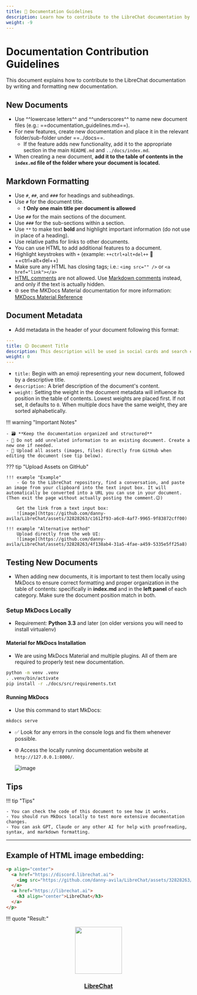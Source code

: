 ```yaml
---
title: 📝 Documentation Guidelines
description: Learn how to contribute to the LibreChat documentation by following these guidelines.
weight: -9
---
```


# Documentation Contribution Guidelines

This document explains how to contribute to the LibreChat documentation by writing and formatting new documentation.

## New Documents

- Use ^^lowercase letters^^ and ^^underscores^^ to name new document files (e.g.: ==documentation_guidelines.md==).
- For new features, create new documentation and place it in the relevant folder/sub-folder under ==../docs==.
  - If the feature adds new functionality, add it to the appropriate section in the main `README.md` and `../docs/index.md`.
- When creating a new document, **add it to the table of contents in the `index.md` file of the folder where your document is located.**

## Markdown Formatting

- Use `#`, `##`, and `###` for headings and subheadings. 
- Use `#` for the document title.
    - ❗ **Only one main title per document is allowed**
- Use `##` for the main sections of the document.
- Use `###` for the sub-sections within a section.
- Use `**` to make text **bold** and highlight important information (do not use in place of a heading).
- Use relative paths for links to other documents.
- You can use HTML to add additional features to a document.
- Highlight keystrokes with `+` (example: `++ctrl+alt+del++` 🟰 ++ctrl+alt+del++)
- Make sure any HTML has closing tags; i.e.: `<img src="" />` or `<a href="link"></a>`
- [HTML comments](https://www.w3schools.com/html/html_comments.asp) are not allowed. Use [Markdown comments](https://gist.github.com/jonikarppinen/47dc8c1d7ab7e911f4c9?permalink_comment_id=4272770#gistcomment-4272770) instead, and only if the text is actually hidden.
- 🌐 see the MKDocs Material documentation for more information: [MKDocs Material Reference](https://squidfunk.github.io/mkdocs-material/reference/)

## Document Metadata

- Add metadata in the header of your document following this format:

```yaml title="metadata example:"
---
title: 😊 Document Title
description: This description will be used in social cards and search engine results.
weight: 0
---
```

- `title:` Begin with an emoji representing your new document, followed by a descriptive title.
- `description:` A brief description of the document's content.
- `weight:` Setting the weight in the document metadata will influence its position in the table of contents. Lowest weights are placed first. If not set, it defaults to `0`. When multiple docs have the same weight, they are sorted alphabetically.

!!! warning "Important Notes"

    - 🗃️ **Keep the documentation organized and structured**
    - 🙅 Do not add unrelated information to an existing document. Create a new one if needed.
    - 📌 Upload all assets (images, files) directly from GitHub when editing the document (see tip below).

??? tip "Upload Assets on GitHub"

    !!! example "Example"
        - Go to the LibreChat repository, find a conversation, and paste an image from your clipboard into the text input box. It will automatically be converted into a URL you can use in your document. (Then exit the page without actually posting the comment.😉)

        Get the link from a text input box:
        ![image](https://github.com/danny-avila/LibreChat/assets/32828263/c1612f93-a6c0-4af7-9965-9f83872cff00)

    !!! example "Alternative method"
        Upload directly from the web UI:
        ![image](https://github.com/danny-avila/LibreChat/assets/32828263/4f138ab4-31a5-4fae-a459-5335e5ff25a8)

## Testing New Documents

- When adding new documents, it is important to test them locally using MkDocs to ensure correct formatting and proper organization in the table of contents: specifically in **index.md** and in the **left panel** of each category. Make sure the document position match in both.

### Setup MkDocs Locally

- Requirement: **Python 3.3** and later (on older versions you will need to install virtualenv)

#### Material for MkDocs Installation

- We are using MkDocs Material and multiple plugins. All of them are required to properly test new documentation.

```sh title="Install Requirements:"
python -m venv .venv
. .venv/bin/activate
pip install -r ./docs/src/requirements.txt
```

#### Running MkDocs

- Use this command to start MkDocs:

```sh title="Start MKDocs:"
mkdocs serve
```

- ✅ Look for any errors in the console logs and fix them whenever possible.
- 🌐 Access the locally running documentation website at `http://127.0.0.1:8000/`.

  ![image](https://github.com/danny-avila/LibreChat/assets/32828263/d5489a5f-2b4d-4cf5-b8a1-d0ea1d8a67cd)

## Tips

!!! tip "Tips"

    - You can check the code of this document to see how it works.
    - You should run MkDocs locally to test more extensive documentation changes.
    - You can ask GPT, Claude or any other AI for help with proofreading, syntax, and markdown formatting.

---

## Example of HTML image embedding:

```html title="HTML Code"
<p align="center">
  <a href="https://discord.librechat.ai">
    <img src="https://github.com/danny-avila/LibreChat/assets/32828263/45890a7c-5b8d-4650-a6e0-aa5d7e4951c3" height="128" width="128"/>
  </a>
  <a href="https://librechat.ai">
    <h3 align="center">LibreChat</h3>
  </a>
</p>
```

!!! quote "Result:"
    <p align="center">
      <a href="https://discord.librechat.ai">
        <img src="https://github.com/danny-avila/LibreChat/assets/32828263/45890a7c-5b8d-4650-a6e0-aa5d7e4951c3" height="128" width="128"/>
      </a>
      <a href="https://librechat.ai">
        <h3 align="center">LibreChat</h3>
      </a>
    </p>
